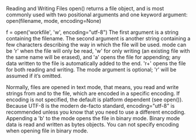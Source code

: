 Reading and Writing Files
open() returns a file object, and is most commonly used with
two positional arguments and one keyword argument: open(filename, mode, encoding=None)

>>>
f = open('workfile', 'w', encoding="utf-8")
The first argument is a string containing the filename.
The second argument is another string containing a few characters describing
the way in which the file will be used. mode can be 'r' when the file will only be read,
'w' for only writing (an existing file with the same name will be erased),
and 'a' opens the file for appending; any data written to the file is automatically added to the end.
'r+' opens the file for both reading and writing. The mode argument is optional; 'r' will be assumed if it’s omitted.

Normally, files are opened in text mode, that means, you read and write strings from and to the file, 
which are encoded in a specific encoding. If encoding is not specified, the default is platform dependent (see open()). 
Because UTF-8 is the modern de-facto standard, encoding="utf-8" is recommended 
unless you know that you need to use a different encoding. Appending a 'b' to the mode opens the file in binary mode.
Binary mode data is read and written as bytes objects. You can not specify encoding when opening file in binary mode.
